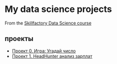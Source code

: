 # My data science projects
From the [Skillfactory Data Science course](https://skillfactory.ru/data-scientist
)


## проекты
* [Проект 0. Игра: Угадай число](https://github.com/yogiki/LernProject_SF/blob/master/SF_Exam_2/Baseline_ipynb_.ipynb)
* [Проект 1. HeadHunter анализ зарплат](https://github.com/yogiki/LernProject_SF/blob/master/SF_Exam_2/Baseline_ipynb_.ipynb)